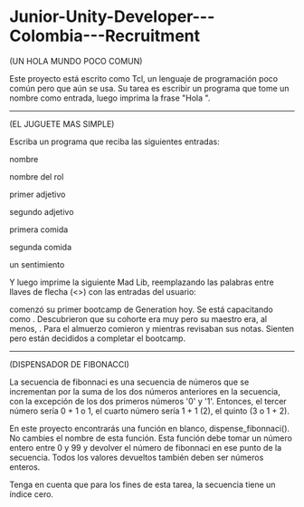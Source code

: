 # Junior-Unity-Developer---Colombia---Recruitment

(UN HOLA MUNDO POCO COMUN) 

Este proyecto está escrito como Tcl, un lenguaje de programación poco común pero que aún se usa.
Su tarea es escribir un programa que tome un nombre como entrada, luego imprima la frase "Hola <nombre>".


_________________________________________________________________________________________________________
(EL JUGUETE MAS SIMPLE)

Escriba un programa que reciba las siguientes entradas:

nombre
  
nombre del rol
  
primer adjetivo
  
segundo adjetivo
  
primera comida
  
segunda comida
  
un sentimiento

Y luego imprime la siguiente Mad Lib, reemplazando las palabras entre llaves de flecha (<>) con las entradas del usuario:

<name> comenzó su primer bootcamp de Generation hoy. Se está capacitando como <nombre del trabajo>. 
Descubrieron que su cohorte era muy <primer adjetivo> pero su maestro era, al menos, <segundo adjetivo>. 
Para el almuerzo comieron <primera comida> y <segunda comida> mientras revisaban sus notas. 
Sienten <un sentimiento> pero están decididos a completar el bootcamp.
  

___________________________________________________________________________________________________________________________
(DISPENSADOR DE FIBONACCI)
  
La secuencia de fibonnaci es una secuencia de números que se incrementan por la suma de los dos números anteriores en la secuencia, con la excepción de los dos primeros números '0' y '1'. Entonces, el tercer número sería 0 + 1 o 1, el cuarto número sería 1 + 1 (2), el quinto (3 o 1 + 2).

En este proyecto encontrarás una función en blanco, dispense_fibonnaci(). No cambies el nombre de esta función. Esta función debe tomar un número entero entre 0 y 99 y devolver el número de fibonnaci en ese punto de la secuencia. Todos los valores devueltos también deben ser números enteros.

Tenga en cuenta que para los fines de esta tarea, la secuencia tiene un índice cero.  
